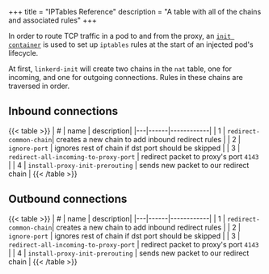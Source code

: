 +++
title = "IPTables Reference"
description = "A table with all of the chains and associated rules"
+++

In order to route TCP traffic in a pod to and from the proxy, an [`init
container`](https://kubernetes.io/docs/concepts/workloads/pods/init-containers/)
is used to set up `iptables` rules at the start of an injected pod's
lifecycle.

At first, `linkerd-init` will create two chains in the `nat` table, one for
incoming, and one for outgoing connections. Rules in these chains are traversed
in order.

## Inbound connections

{{< table >}}
| # | name | description|
|---|------|------------|
| 1 | `redirect-common-chain`| creates a new chain to add inbound redirect rules |
| 2 | `ignore-port` | ignores rest of chain if dst port should be skipped |
| 3 | `redirect-all-incoming-to-proxy-port` | redirect packet to proxy's port `4143` |
| 4 | `install-proxy-init-prerouting` | sends new packet to our redirect chain |
{{< /table >}}

## Outbound connections

{{< table >}}
| # | name | description|
|---|------|------------|
| 1 | `redirect-common-chain`| creates a new chain to add inbound redirect rules |
| 2 | `ignore-port` | ignores rest of chain if dst port should be skipped |
| 3 | `redirect-all-incoming-to-proxy-port` | redirect packet to proxy's port `4143` |
| 4 | `install-proxy-init-prerouting` | sends new packet to our redirect chain |
{{< /table >}}
